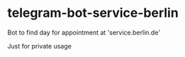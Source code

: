 # telegram-bot-service-berlin
Bot to find day for appointment at 'service.berlin.de'

Just for private usage
